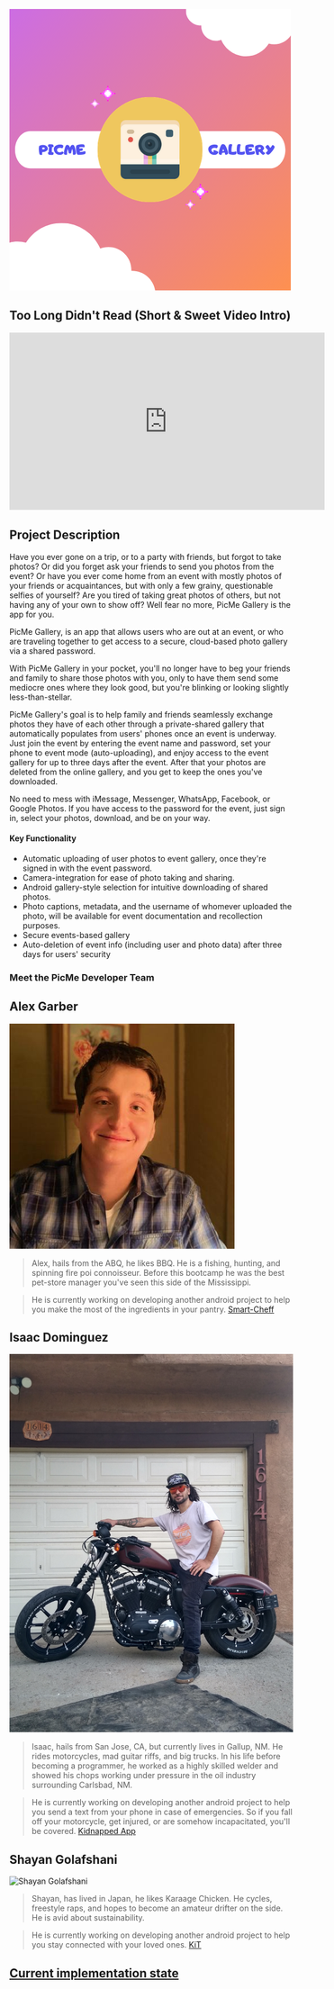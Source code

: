 ![PicMe Gallery](image/picme-gallery-logo.png)

## Too Long Didn't Read (Short & Sweet Video Intro)

<iframe width="560" height="315" src="https://www.youtube.com/watch?v=tHq5ygjAuYQ&feature=youtu.be" frameborder="0" allow="accelerometer; autoplay; clipboard-write; encrypted-media; gyroscope; picture-in-picture" allowfullscreen></iframe>


## Project Description
Have you ever gone on a trip, or to a party with friends, but forgot to take photos? Or did you forget ask your friends to send you photos from the event? 
Or have you ever come
home from an event with mostly photos of your friends or acquaintances, but with only a few grainy, questionable selfies of yourself? Are you tired of taking great photos of others, but not having any of your own to show off? Well fear no more, PicMe Gallery is the app for you.

PicMe Gallery, is an app that allows users who are out at an event, or who are traveling together to get access to a secure, cloud-based photo gallery via a shared password.

With PicMe Gallery in your pocket, you'll no longer have to beg your friends and family to share those photos with you, only to have
them send some mediocre ones where they look good, but you're blinking or looking slightly less-than-stellar.

PicMe Gallery's goal is to 
help family and friends seamlessly exchange photos they have of each other through a private-shared gallery that automatically populates from users' phones once an event is underway. Just join the event by entering the event name and password, set your phone to event mode (auto-uploading), and enjoy access to the event gallery for up to three days after the event. After that your photos are deleted from the online gallery, and you get to keep the ones you've downloaded.

No need to mess with iMessage, Messenger, WhatsApp, Facebook, or Google Photos. If you have access to the password for the event, just sign in, select your photos, download, and be on your way.

#### Key Functionality

* Automatic uploading of user photos to event gallery, once they're signed in with the event password.
* Camera-integration for ease of photo taking and sharing.
* Android gallery-style selection for intuitive downloading of shared photos.
* Photo captions, metadata, and the username of whomever uploaded the photo, will be available for event documentation and recollection purposes.
* Secure events-based gallery
* Auto-deletion of event info (including user and photo data) after three days for users' security

### Meet the PicMe Developer Team


## Alex Garber
![Alex Garber](image/alex.jpg)

> Alex, hails from the ABQ, he likes BBQ. He is a fishing, hunting, and spinning fire poi connoisseur.
Before this bootcamp he was the best pet-store manager you've seen this side of the Mississippi.

> He is currently working on developing another android project to help you make the most of the ingredients
in your pantry. [Smart-Cheff](https://alex-garber.github.io/smart-cheff/)

## Isaac Dominguez
![Isaac Dominguez](image/isaac.jpg)

> Isaac, hails from San Jose, CA, but currently lives in Gallup, NM. He rides motorcycles, mad guitar riffs, and big trucks.
> In his life before becoming a programmer, he worked as a highly skilled welder and showed his chops working under pressure
> in the oil industry surrounding Carlsbad, NM.

> He is currently working on developing another android project to help you send a text from your phone in case of emergencies. 
> So if you fall off your motorcycle, get injured, or are somehow incapacitated, you'll be covered.
> [Kidnapped App](https://shifdub.github.io/kidnapped/)

## Shayan Golafshani
![Shayan Golafshani](image/shayan.jpg)

> Shayan, has lived in Japan, he likes Karaage Chicken. He cycles, freestyle raps, and hopes to become
an amateur drifter on the side. He is avid about sustainability. 

> He is currently working on developing another android project to help you stay connected with your loved ones.
> [KiT](https://shayan-golafshani.github.io/keep-in-touch/)



## [Current implementation state](work/current-implementation.md)
 
[//]: # (Geo-fencing seems pretty rad though!. Maybe we can eventually use it? https://developer.android.com/training/location/geofencing However, we don't want our app to be dependent on it.)













